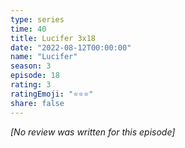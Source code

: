```yaml
---
type: series
time: 40
title: Lucifer 3x18
date: "2022-08-12T00:00:00"
name: "Lucifer"
season: 3
episode: 18
rating: 3
ratingEmoji: "⭐️⭐️⭐️"
share: false
---
```


*[No review was written for this episode]*